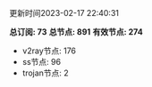 更新时间2023-02-17 22:40:31

**总订阅: 73**
**总节点: 891**
**有效节点: 274**
- v2ray节点: 176
- ss节点: 96
- trojan节点: 2
